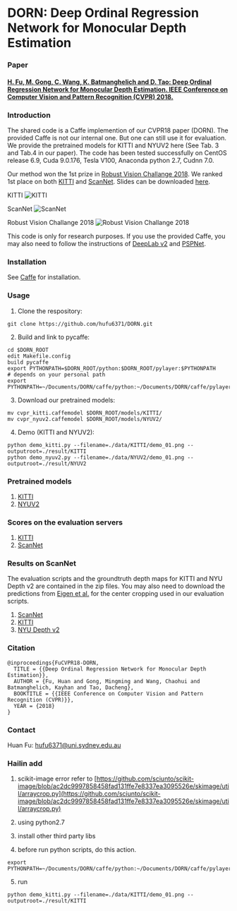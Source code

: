 # DORN: Deep Ordinal Regression Network for Monocular Depth Estimation

### Paper

#### [H. Fu, M. Gong, C. Wang, K. Batmanghelich and D. Tao: Deep Ordinal Regression Network for Monocular Depth Estimation. IEEE Conference on Computer Vision and Pattern Recognition (CVPR) 2018.](https://arxiv.org/abs/1806.02446)


### Introduction
The shared code is a Caffe implemention of our CVPR18 paper (DORN). The provided Caffe is not our internal one. But one can still use it for evaluation. We provide the pretrained models for KITTI and NYUV2 here (See Tab. 3 and Tab.4 in our paper).  The code has been tested successfully on CentOS release 6.9, Cuda 9.0.176, Tesla V100, Anaconda python 2.7, Cudnn 7.0. 

Our method won the 1st prize in [Robust Vision Challange 2018](http://www.robustvision.net/index.php). We ranked 1st place on both [KITTI](http://www.cvlibs.net/datasets/kitti/eval_depth.php?benchmark=depth_prediction) and [ScanNet](http://dovahkiin.stanford.edu/adai/). Slides can be downloaded [here](https://drive.google.com/file/d/1d2b8rNk4Mxc5dBDrj8lOStKxGVwMXoq7/view?usp=sharing).

KITTI
![KITTI](https://github.com/hufu6371/DORN/blob/master/DORN_Server_Scores/KITTI.jpeg)

ScanNet
![ScanNet](https://github.com/hufu6371/DORN/blob/master/DORN_Server_Scores/ScanNet.jpeg)


Robust Vision Challange 2018
![Robust Vision Challange 2018](https://github.com/hufu6371/DORN/blob/master/DORN_Server_Scores/ROB.jpeg)

This code is only for research purposes. If you use the provided Caffe, you may also need to follow the instructions of [DeepLab v2](https://bitbucket.org/aquariusjay/deeplab-public-ver2) and [PSPNet](https://github.com/hszhao/PSPNet).

### Installation
See [Caffe](https://github.com/BVLC/caffe) for installation.

### Usage
1. Clone the respository:
```
git clone https://github.com/hufu6371/DORN.git
```
2. Build and link to pycaffe:
```
cd $DORN_ROOT
edit Makefile.config
build pycaffe
export PYTHONPATH=$DORN_ROOT/python:$DORN_ROOT/pylayer:$PYTHONPATH
# depends on your personal path
export PYTHONPATH=~/Documents/DORN/caffe/python:~/Documents/DORN/caffe/pylayer:$PYTHONPATH
```
3. Download our pretrained models:
```
mv cvpr_kitti.caffemodel $DORN_ROOT/models/KITTI/
mv cvpr_nyuv2.caffemodel $DORN_ROOT/models/NYUV2/
```
4. Demo (KITTI and NYUV2):  
```
python demo_kitti.py --filename=./data/KITTI/demo_01.png --outputroot=./result/KITTI
python demo_nyuv2.py --filename=./data/NYUV2/demo_01.png --outputroot=./result/NYUV2
```

### Pretrained models
1. [KITTI](https://drive.google.com/open?id=180QRn5su1Yf5d-WNqE0jELPNuOpQMjNR)
2. [NYUV2](https://drive.google.com/file/d/1PkxkzWwZthjnJGtaPlTS5qTrj-Tka7eX/view?usp=sharing)

### Scores on the evaluation servers
1. [KITTI](http://www.cvlibs.net/datasets/kitti/eval_depth.php?benchmark=depth_prediction)
2. [ScanNet](http://dovahkiin.stanford.edu/adai/)

### Results on ScanNet
The evaluation scripts and the groundtruth depth maps for KITTI and NYU Depth v2 are contained in the zip files. You may also need to download the predictions from [Eigen et al.](https://cs.nyu.edu/~deigen/depth/) for the center cropping used in our evaluation scripts.
1. [ScanNet](https://drive.google.com/file/d/12EB_UrmNQZj8VvEUVVxwl1VBQFPB9hdv/view?usp=sharing)
2. [KITTI](https://drive.google.com/open?id=18z_FpbHWmU-tX19n2FWQMwpzCmuuOsMb)
3. [NYU Depth v2](https://drive.google.com/open?id=1uRqOkCbJLwHWyx4oz19N6MQgrOSZQo6H)

### Citation
```
@inproceedings{FuCVPR18-DORN,
  TITLE = {{Deep Ordinal Regression Network for Monocular Depth Estimation}},
  AUTHOR = {Fu, Huan and Gong, Mingming and Wang, Chaohui and Batmanghelich, Kayhan and Tao, Dacheng},
  BOOKTITLE = {{IEEE Conference on Computer Vision and Pattern Recognition (CVPR)}},
  YEAR = {2018}
}
```
### Contact
Huan Fu: hufu6371@uni.sydney.edu.au


### Hailin add
1. scikit-image error
refer to [https://github.com/sciunto/scikit-image/blob/ac2dc9997858458fad131ffe7e8337ea3095526e/skimage/util/arraycrop.py](https://github.com/sciunto/scikit-image/blob/ac2dc9997858458fad131ffe7e8337ea3095526e/skimage/util/arraycrop.py)

2. using python2.7


3. install other third party libs

4. before run python scripts, do this action.
```
export PYTHONPATH=~/Documents/DORN/caffe/python:~/Documents/DORN/caffe/pylayer:$PYTHONPATH
```

5. run
```
python demo_kitti.py --filename=./data/KITTI/demo_01.png --outputroot=./result/KITTI
```



